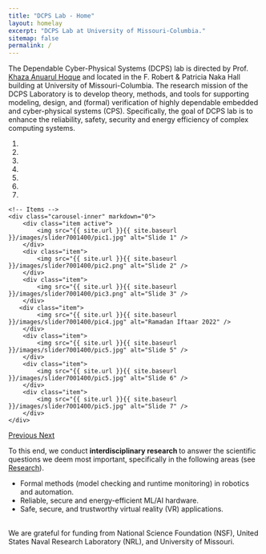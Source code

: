 ```yaml
---
title: "DCPS Lab - Home"
layout: homelay
excerpt: "DCPS Lab at University of Missouri-Columbia."
sitemap: false
permalink: /
---
```


The Dependable Cyber-Physical Systems (DCPS) lab is directed by Prof. [Khaza Anuarul Hoque](https://www.kahoque.com) and located in the F. Robert & Patricia Naka Hall building at University of Missouri-Columbia. The research mission of the DCPS Laboratory is to develop theory, methods, and tools for supporting modeling, design, and (formal) verification of highly dependable embedded and cyber-physical systems (CPS). Specifically, the goal of DCPS lab is to enhance the reliability, safety, security and energy efficiency of complex computing systems.


<div markdown="0" id="carousel" class="carousel slide" data-ride="carousel" data-interval="4000" data-pause="hover" >
    <!-- Menu -->
    <ol class="carousel-indicators">
        <li data-target="#carousel" data-slide-to="0" class="active"></li>
        <li data-target="#carousel" data-slide-to="1"></li>
        <li data-target="#carousel" data-slide-to="2"></li>
        <li data-target="#carousel" data-slide-to="3"></li>
        <li data-target="#carousel" data-slide-to="4"></li>
        <li data-target="#carousel" data-slide-to="5"></li>
        <li data-target="#carousel" data-slide-to="6"></li>
    </ol>

    <!-- Items -->
    <div class="carousel-inner" markdown="0">
        <div class="item active">
            <img src="{{ site.url }}{{ site.baseurl }}/images/slider7001400/pic1.jpg" alt="Slide 1" />
        </div>
        <div class="item">
            <img src="{{ site.url }}{{ site.baseurl }}/images/slider7001400/pic2.png" alt="Slide 2" />
        </div>
        <div class="item">
            <img src="{{ site.url }}{{ site.baseurl }}/images/slider7001400/pic3.png" alt="Slide 3" />
        </div>
       <div class="item">
            <img src="{{ site.url }}{{ site.baseurl }}/images/slider7001400/pic4.jpg" alt="Ramadan Iftaar 2022" />
        </div>
        <div class="item">
            <img src="{{ site.url }}{{ site.baseurl }}/images/slider7001400/pic5.jpg" alt="Slide 5" />
        </div>
        <div class="item">
            <img src="{{ site.url }}{{ site.baseurl }}/images/slider7001400/pic5.jpg" alt="Slide 6" />
        </div>
        <div class="item">
            <img src="{{ site.url }}{{ site.baseurl }}/images/slider7001400/pic5.jpg" alt="Slide 7" />
        </div>
    </div>
  <a class="left carousel-control" href="#carousel" role="button" data-slide="prev">
    <span class="glyphicon glyphicon-chevron-left" aria-hidden="true"></span>
    <span class="sr-only">Previous</span>
  </a>
  <a class="right carousel-control" href="#carousel" role="button" data-slide="next">
    <span class="glyphicon glyphicon-chevron-right" aria-hidden="true"></span>
    <span class="sr-only">Next</span>
  </a>
</div>




To this end, we conduct <b> interdisciplinary research </b> to answer the scientific questions we deem most important, specifically in the following areas (see [Research](research)).

<ul style="list-style-type:disc;">
<li>Formal methods (model checking and runtime monitoring) in robotics and automation.</li>
<li>Reliable, secure and energy-efficient ML/AI hardware. </li>    
<li>Safe, secure, and trustworthy virtual reality (VR) applications.</li>   
</ul>


<br> We are grateful for funding from National Science Foundation (NSF), United States Naval Research Laboratory (NRL), and University of Missouri.

